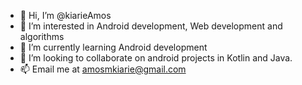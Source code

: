- 👋 Hi, I’m @kiarieAmos
- 👀 I’m interested in Android development, Web development and algorithms
- 🌱 I’m currently learning Android development
- 💞️ I’m looking to collaborate on android projects in Kotlin and Java.
- 📫 Email me at amosmkiarie@gmail.com

<!---
kiarieAmos/kiarieAmos is a ✨ special ✨ repository because its `README.md` (this file) appears on your GitHub profile.
You can click the Preview link to take a look at your changes.
--->
